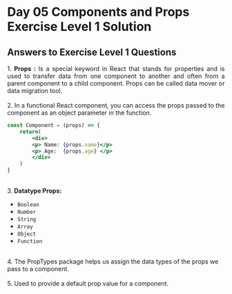 # Day 05 Components and Props Exercise Level 1 Solution
## Answers to Exercise Level 1 Questions
<p align="justify">
1. <strong>Props :</strong> Is a special keyword in React that stands for properties and is used to transfer data from one component to another and often from a parent component to a child component. Props can be called data mover or data migration tool. <br><br>
2. In a functional React component, you can access the props passed to the component as an object parameter in the function. <br>
   
```jsx
const Component = (props) => {
    return(
        <div>
        <p> Name: {props.name}</p>
        <p> Age:  {props.age} </p>
        </div>
    )
}
```
<br>
3.<strong> Datatype Props: </strong>
<ul>
<li><code>Boolean</code></li>
<li><code>Number</code></li>
<li><code>String</code></li>
<li><code>Array</code></li>
<li><code>Object</code></li>
<li><code>Function</code></li>
</ul>
<br>
4. The PropTypes package helps us assign the data types of the props we pass to a component. <br><br>
5. Used to provide a default prop value for a component.
<p>
